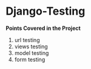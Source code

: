 # Django-Testing

**Points Covered in the Project**

1. url testing
2. views testing
3. model testing
4. form testing
